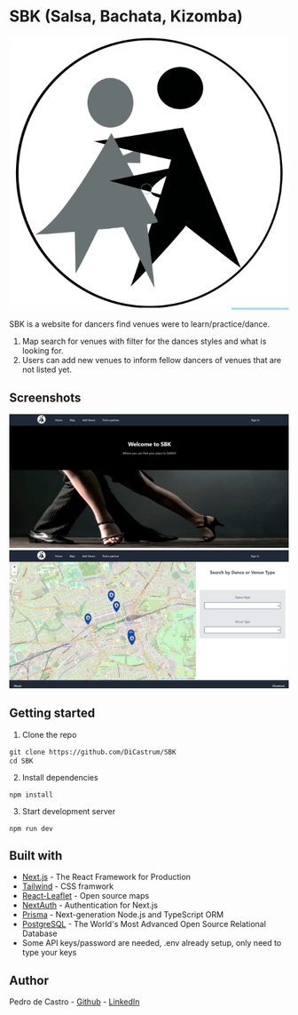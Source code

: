 # SBK (Salsa, Bachata, Kizomba)

<p align="center">
  <img src="public/danceIcon.png" />
</p>




SBK is a website for dancers find venues were to learn/practice/dance.

1. Map search for venues with filter for the dances styles and what is looking for.
2. Users can add new venues to inform fellow dancers of venues that are not listed yet.



## Screenshots

<p align="center">
  <img src="public/sitescreen1.png" />
  <img src="public/sitescreen2.png" />
</p>




## Getting started

1. Clone the repo

```
git clone https://github.com/DiCastrum/SBK
cd SBK
```

2. Install dependencies
```
npm install
```

3. Start development server
```
npm run dev
```



## Built with

* [Next.js](https://nextjs.org/) - The React Framework for Production
* [Tailwind](https://tailwindcss.com/) - CSS framwork
* [React-Leaflet](https://react-leaflet.js.org/) - Open source maps
* [NextAuth](https://next-auth.js.org/) - Authentication for Next.js
* [Prisma](https://www.prisma.io/) - Next-generation Node.js and TypeScript ORM
* [PostgreSQL](https://www.postgresql.org/) - The World's Most Advanced Open Source Relational Database
* Some API keys/password are needed, .env already setup, only need to type your keys


## Author

Pedro de Castro - [Github](https://github.com/DiCastrum) - [LinkedIn](https://linkedin.com/in/pedro-de-castro-dicastrum)
